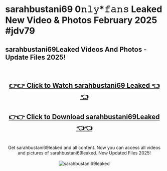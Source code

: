 # sarahbustani69 0𝚗𝚕𝚢*𝚏𝚊𝚗𝚜 Leaked New Video & Photos February 2025 #jdv79

<h2>sarahbustani69Leaked Videos And Photos - Update Files 2025!</h2>
<br>
<div align="center">
<h2><a href="https://mediaupload.pro?title=sarahbustani69&ref=11F" rel="nofollow">👉👉 Click to Watch sarahbustani69 Leaked 👈👈</a></h2>
<h2><a href="https://mediaupload.pro?title=sarahbustani69&ref=11F" rel="nofollow">👉👉 Click to Download sarahbustani69Leaked 👈👈</a></h2>
<br>
Get sarahbustani69leaked and all content. Now you can access all videos and pictures of sarahbustani69leaked. New Updated Files 2025!
<br>
<br>
<a href="https://mediaupload.pro?title=sarahbustani69&ref=11F" rel="nofollow" data-target="animated-image.originalLink"><img src="https://i.ibb.co/Gkj2r4b/banner.png" alt="sarahbustani69leaked" style="max-width: 100%; display: inline-block;" data-target="animated-image.originalImage"></a>
</div>
<br>

